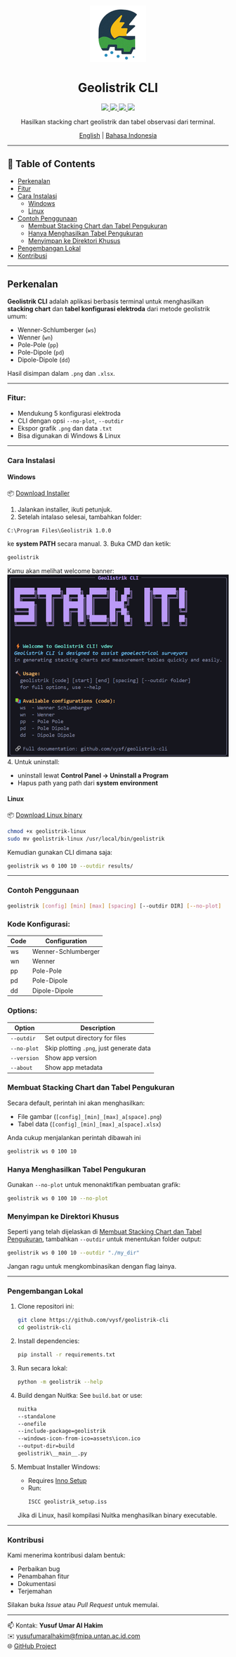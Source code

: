 <p align="center">
<img src="https://raw.githubusercontent.com/vysf/geolistrik-cli/master/docs/icon.png" width="128">
</p>

<h1 align="center">Geolistrik CLI</h1>
<p align="center">
    <a href="https://github.com/vysf/geolistrik-cli/releases/latest" alt="Latest Release">
        <img src="https://img.shields.io/github/v/release/vysf/geolistrik-cli" />
    </a>
    <a href="https://github.com/vysf/geolistrik-cli/issues" alt="Open Issues">
        <img src="https://img.shields.io/github/issues/vysf/geolistrik-cli" />
    </a>
    <a href="https://github.com/vysf/geolistrik-cli/blob/master/LICENSE" alt="License">
        <img src="https://img.shields.io/github/license/vysf/geolistrik-cli" />
    </a>
    <a href="https://github.com/vysf/geolistrik-cli?tab=readme-ov-file#contribution" alt="Contributions">
        <img src="https://img.shields.io/badge/contributions-welcome-brightgreen" />
    </a>
</p>

<p align="center">
Hasilkan stacking chart geolistrik dan tabel observasi dari terminal.
</p>

<p align="center">
<a href="https://github.com/vysf/geolistrik-cli/blob/master/README.md">English</a> |
<a href="https://github.com/vysf/geolistrik-cli/blob/master/docs/indonesian.md">Bahasa Indonesia</a>
</p>


---

## 📑 Table of Contents

- [Perkenalan](#perkenalan)
- [Fitur](#fitur)
- [Cara Instalasi](#cara-instalasi)
  - [Windows](#windows)
  - [Linux](#linux)
- [Contoh Penggunaan](#contoh-penggunaan)
   - [Membuat Stacking Chart dan Tabel Pengukuran](#membuat-stacking-chart-dan-tabel-pengukuran)
   - [Hanya Menghasilkan Tabel Pengukuran](#hanya-menghasilkan-tabel-pengukuran)
   - [Menyimpan ke Direktori Khusus](#menyimpan-ke-direktori-khusus)
- [Pengembangan Lokal](#pengembangan-lokal)
- [Kontribusi](#kontribusi)

---
## Perkenalan

**Geolistrik CLI** adalah aplikasi berbasis terminal untuk menghasilkan **stacking chart** dan **tabel konfigurasi elektroda** dari metode geolistrik umum:

- Wenner-Schlumberger (`ws`)
- Wenner (`wn`)
- Pole-Pole (`pp`)
- Pole-Dipole (`pd`)
- Dipole-Dipole (`dd`)

Hasil disimpan dalam `.png` dan `.xlsx`.

---

### Fitur:

- Mendukung 5 konfigurasi elektroda
- CLI dengan opsi `--no-plot`, `--outdir`
- Ekspor grafik `.png` dan data `.txt`
- Bisa digunakan di Windows & Linux

---

### Cara Instalasi

#### Windows

📦 [Download Installer](https://github.com/vysf/geolistrik-cli/releases)

1. Jalankan installer, ikuti petunjuk. 
2. Setelah intalaso selesai, tambahkan folder:
  ```
  C:\Program Files\Geolistrik 1.0.0   
  ```
  ke **system PATH** secara manual.
3. Buka CMD dan ketik:
   ```cmd
   geolistrik
   ```
   Kamu akan melihat welcome banner:
   ![welcome](welcome-message.png)
4. Untuk uninstall:
   - uninstall lewat **Control Panel → Uninstall a Program**
   - Hapus path yang path dari **system environment**

#### Linux

📦 [Download Linux binary](https://github.com/vysf/geolistrik-cli/releases)

```bash
chmod +x geolistrik-linux
sudo mv geolistrik-linux /usr/local/bin/geolistrik
```

Kemudian gunakan CLI dimana saja:
```bash
geolistrik ws 0 100 10 --outdir results/
```

---

### Contoh Penggunaan

```bash
geolistrik [config] [min] [max] [spacing] [--outdir DIR] [--no-plot]
```

### Kode Konfigurasi:

| Code | Configuration        |
|------|----------------------|
| ws   | Wenner-Schlumberger |
| wn   | Wenner              |
| pp   | Pole-Pole           |
| pd   | Pole-Dipole         |
| dd   | Dipole-Dipole       |

### Options:

| Option       | Description                                |
|--------------|--------------------------------------------|
| `--outdir`   | Set output directory for files             |
| `--no-plot`  | Skip plotting `.png`, just generate data   |
| `--version`  | Show app version                           |
| `--about`    | Show app metadata                          |

### Membuat Stacking Chart dan Tabel Pengukuran
Secara default, perintah ini akan menghasilkan:
- File gambar (`[config]_[min]_[max]_a[space].png`)
- Tabel data (`[config]_[min]_[max]_a[space].xlsx`)

Anda cukup menjalankan perintah dibawah ini
```bash
geolistrik ws 0 100 10
```

### Hanya Menghasilkan Tabel Pengukuran
Gunakan `--no-plot` untuk menonaktifkan pembuatan grafik:
```bash
geolistrik ws 0 100 10 --no-plot
```

### Menyimpan ke Direktori Khusus
Seperti yang telah dijelaskan di [Membuat Stacking Chart dan Tabel Pengukuran](#membuat-stacking-chart-dan-tabel-pengukuran), tambahkan `--outdir` untuk menentukan folder output:

```bash
geolistrik ws 0 100 10 --outdir "./my_dir"
```
Jangan ragu untuk mengkombinasikan dengan flag lainya.

---

### Pengembangan Lokal

1. Clone repositori ini:
   ```bash
   git clone https://github.com/vysf/geolistrik-cli
   cd geolistrik-cli
   ```

2. Install dependencies:
   ```bash
   pip install -r requirements.txt
   ```

3. Run secara lokal:
   ```bash
   python -m geolistrik --help
   ```

4. Build dengan Nuitka:
   See `build.bat` or use:

   ```bash
   nuitka
   --standalone
   --onefile
   --include-package=geolistrik
   --windows-icon-from-ico=assets\icon.ico
   --output-dir=build
   geolistrik\__main__.py
   ```

5. Membuat Installer Windows:
   - Requires [Inno Setup](https://jrsoftware.org/isinfo.php)
   - Run:
     ```bash
     ISCC geolistrik_setup.iss
     ```
   Jika di Linux, hasil kompilasi Nuitka menghasilkan binary executable.

---

### Kontribusi

Kami menerima kontribusi dalam bentuk:
- Perbaikan bug
- Penambahan fitur
- Dokumentasi
- Terjemahan

Silakan buka *Issue* atau *Pull Request* untuk memulai.

---

📫 Kontak: **Yusuf Umar Al Hakim**  
✉️ yusufumaralhakim@fmipa.untan.ac.id.com  
🌐 [GitHub Project](https://github.com/vysf/geolistrik-cli)
